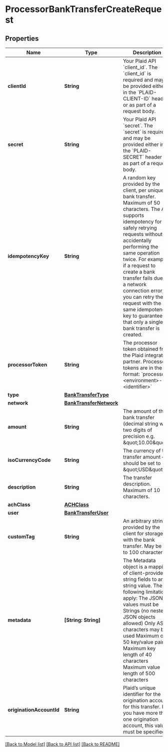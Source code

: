 # ProcessorBankTransferCreateRequest

## Properties
Name | Type | Description | Notes
------------ | ------------- | ------------- | -------------
**clientId** | **String** | Your Plaid API &#x60;client_id&#x60;. The &#x60;client_id&#x60; is required and may be provided either in the &#x60;PLAID-CLIENT-ID&#x60; header or as part of a request body. | [optional] 
**secret** | **String** | Your Plaid API &#x60;secret&#x60;. The &#x60;secret&#x60; is required and may be provided either in the &#x60;PLAID-SECRET&#x60; header or as part of a request body. | [optional] 
**idempotencyKey** | **String** | A random key provided by the client, per unique bank transfer. Maximum of 50 characters.  The API supports idempotency for safely retrying requests without accidentally performing the same operation twice. For example, if a request to create a bank transfer fails due to a network connection error, you can retry the request with the same idempotency key to guarantee that only a single bank transfer is created. | 
**processorToken** | **String** | The processor token obtained from the Plaid integration partner. Processor tokens are in the format: &#x60;processor-&lt;environment&gt;-&lt;identifier&gt;&#x60; | 
**type** | [**BankTransferType**](BankTransferType.md) |  | 
**network** | [**BankTransferNetwork**](BankTransferNetwork.md) |  | 
**amount** | **String** | The amount of the bank transfer (decimal string with two digits of precision e.g. \&quot;10.00\&quot;). | 
**isoCurrencyCode** | **String** | The currency of the transfer amount – should be set to \&quot;USD\&quot;. | 
**description** | **String** | The transfer description. Maximum of 10 characters. | 
**achClass** | [**ACHClass**](ACHClass.md) |  | [optional] 
**user** | [**BankTransferUser**](BankTransferUser.md) |  | 
**customTag** | **String** | An arbitrary string provided by the client for storage with the bank transfer. May be up to 100 characters. | [optional] 
**metadata** | **[String: String]** | The Metadata object is a mapping of client-provided string fields to any string value. The following limitations apply: The JSON values must be Strings (no nested JSON objects allowed) Only ASCII characters may be used Maximum of 50 key/value pairs Maximum key length of 40 characters Maximum value length of 500 characters  | [optional] 
**originationAccountId** | **String** | Plaid’s unique identifier for the origination account for this transfer. If you have more than one origination account, this value must be specified. | [optional] 

[[Back to Model list]](../README.md#documentation-for-models) [[Back to API list]](../README.md#documentation-for-api-endpoints) [[Back to README]](../README.md)


